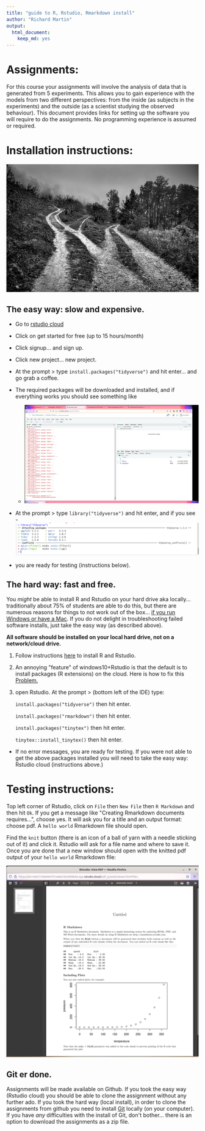 ```yaml
---
title: "guide to R, Rstudio, Rmarkdown install"
author: "Richard Martin"
output:
  html_document:
    keep_md: yes
---
```


# Assignments:

For this course your assignments will involve the analysis of data that is generated from 5 experiments.  This allows you to gain experience with the models from two different perspectives: from the inside (as subjects in the experiments) and the outside (as a scientist studying the observed behaviour). This document provides links for setting up the software you will require to do the assignments. No programming experience is assumed or required. 

# Installation instructions:

![](threepaths.jpeg)

## The easy way: slow and expensive.

* Go to [rstudio cloud](https://rstudio.cloud/)
* Click on get started for free (up to 15 hours/month)
* Click signup... and sign up.
* Click new project... new project.
* At the prompt > type `install.packages("tidyverse")` and hit enter... and go grab a coffee.
* The required packages will be downloaded and installed, and if everything works you should see something like
  - ![](cloud.jpg)
 
* At the prompt > type `library("tidyverse")` and hit enter, and if you see
  -![](cloud2.png)
* you are ready for testing (instructions below).

## The hard way: fast and free.

You *might* be able to install R and Rstudio on your hard drive aka locally... traditionally about 75% of students are able to do this, but there are numerous reasons for things to not work out of the box... [if you run Windows or have a Mac](https://en.wikipedia.org/wiki/Ubuntu). If you do not delight in troubleshooting failed software installs, just take the easy way (as described above).   

**All software should be installed on your local hard drive, not on a network/cloud drive.**

1) Follow instructions [here](https://techvidvan.com/tutorials/install-r/#install-r-windows) to install R and Rstudio.

2) An annoying "feature" of windows10+Rstudio is that the default is to install packages (R extensions) on the cloud.  Here is how to fix this [Problem.](https://medium.com/@ValidScience/how-to-fix-rstudios-package-installation-on-windows-10-c1e602bf3a1f)

3) open Rstudio. At the prompt > (bottom left of the IDE) type:

    `install.packages("tidyverse")` then hit enter.  

    `install.packages("rmarkdown")` then hit enter.
    
    `install.packages("tinytex")` then hit enter.
    
    `tinytex::install_tinytex()` then hit enter.

* If no error messages, you are ready for testing. If you were not able to get the above packages installed you will need to take the easy way: Rstudio cloud (instructions above.) 

# Testing instructions:

Top left corner of Rstudio, click on `File` then `New File` then `R Markdown` and then hit `Ok`. If you get a message like "Creating Rmarkdown documents requires...", choose yes. It will ask you for a title and an output format: choose pdf.  A `hello world` Rmarkdown file should open. 

Find the `knit` button (there is an icon of a ball of yarn with a needle sticking out of it) and click it. Rstudio will ask for a file name and where to save it. Once you are done that a new window should open with the knitted pdf output of your `hello world` Rmarkdown file:

 ![](hello.png)


## Git er done.

Assignments will be made available on Github.  If you took the easy way (Rstudio cloud) you should be able to clone the assignment without any further ado. If you took the hard way (local install), in order to clone the assignments from github you need to install [Git](https://git-scm.com/downloads) locally (on your computer).  If you have *any* difficulties with the install of Git, don't bother... there is an option to download the assignments as a zip file.

 

